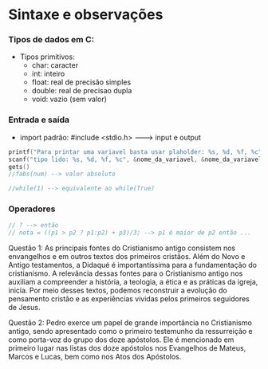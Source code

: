 # Sintaxe e observações

### Tipos de dados em C:
- Tipos primitivos:
    - char:	caracter
    - int: inteiro
    - float:	real de precisão simples
    - double: real de precisao dupla
    - void:	vazio (sem valor)

### Entrada e saída
- import padrão: #include <stdio.h> ---> input e output
```c
printf("Para printar uma variavel basta usar plaholder: %s, %d, %f, %c", nome_da_variavel, nome_da_variavel, nome_da_variavel, nome_da_variavel) // output
scanf("tipo lido: %s, %d, %f, %c", &nome_da_variavel, &nome_da_variavel, &nome_da_variavel, &nome_da_variavel)
gets()
//fabs(num) --> valor absoluto

//while(1) --> equivalente ao while(True)
```
### Operadores
```c
// ? --> então
// nota = ((p1 > p2 ? p1:p2) + p3)/3; --> p1 é maior de p2 então ...
```


 Questão 1: As principais fontes do Cristianismo antigo consistem nos envangelhos e em outros textos dos primeiros cristãos. Além do Novo e Antigo testamentos, a Didaqué é importantíssima para a fundamentação do cristianismo. A relevância dessas fontes para o Cristianismo antigo nos auxiliam a compreender a história, a teologia, a ética e as práticas da igreja, inicia. Por meio desses textos, podemos reconstruir a evolução do pensamento cristão e as experiências vividas pelos primeiros seguidores de Jesus.

Questão 2: Pedro exerce um papel de grande importância no Cristianismo antigo, sendo apresentado como o primeiro testemunho da ressurreição e como porta-voz do grupo dos doze apóstolos. Ele é mencionado em primeiro lugar nas listas dos doze apóstolos nos Evangelhos de Mateus, Marcos e Lucas, bem como nos Atos dos Apóstolos. 

